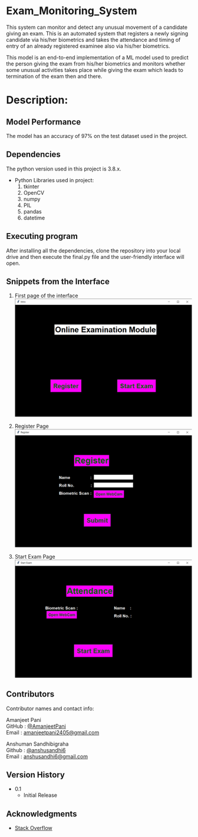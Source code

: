 # Exam_Monitoring_System

This system can monitor and detect any unusual movement of a candidate giving an exam. This is an automated system that registers a newly signing candidate via his/her biometrics and takes the attendance and timing of entry of an already registered examinee also via his/her biometrics. 

This model is an end-to-end implementation of a ML model used to predict the person giving the exam from his/her biometrics and monitors whether some unusual activities takes place while giving the exam which leads to termination of the exam then and there.

# Description:


## Model Performance

The model has an accuracy of 97% on the test dataset used in the project.

## Dependencies

The python version used in this project is 3.8.x.
* Python Libraries used in project:
    1. tkinter
    2. OpenCV
    3. numpy
    4. PIL
    5. pandas
    6. datetime

## Executing program

After installing all the dependencies, clone the repository into your local drive and then execute the final.py file and the user-friendly interface will open.

## Snippets from the Interface

1. First page of the interface
![](Snippets/Intro.png)

2. Register Page 
![](Snippets/Register.png)

3. Start Exam Page
![](Snippets/Start%20Exam.png)

## Contributors

Contributor names and contact info:

Amanjeet Pani</br>
GitHub : [@AmanjeetPani](https://github.com/AmanjeetPani)</br>
Email : amanjeetpani2405@gmail.com

Anshuman Sandhibigraha</br>
Github : [@anshusandhi6](https://github.com/anshusandhi6)</br>
Email : anshusandhi6@gmail.com</br>

## Version History

* 0.1
    * Initial Release

## Acknowledgments

* [Stack Overflow](https://stackoverflow.com)
